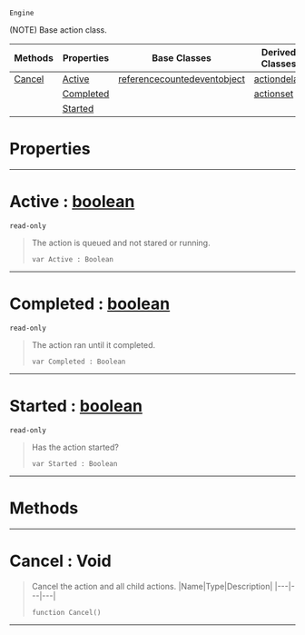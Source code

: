  `Engine`

(NOTE) Base action class.

|Methods|Properties|Base Classes|Derived Classes|
|---|---|---|---|
|[ Cancel](https://github.com/PlasmaEngine/PlasmaDocs/tree/master/docs/C%2B%2B/code_reference/class_reference/action.markdown#cancel-void)|[ Active](https://github.com/PlasmaEngine/PlasmaDocs/tree/master/docs/C%2B%2B/code_reference/class_reference/action.markdown#active-plasma-engine-docum)|[referencecountedeventobject](https://github.com/PlasmaEngine/PlasmaDocs/tree/master/docs/C%2B%2B/code_reference/class_reference/referencecountedeventobject.markdown)|[actiondelay](https://github.com/PlasmaEngine/PlasmaDocs/tree/master/docs/C%2B%2B/code_reference/class_reference/actiondelay.markdown)|
| |[ Completed](https://github.com/PlasmaEngine/PlasmaDocs/tree/master/docs/C%2B%2B/code_reference/class_reference/action.markdown#completed-plasma-engine-do)| |[actionset](https://github.com/PlasmaEngine/PlasmaDocs/tree/master/docs/C%2B%2B/code_reference/class_reference/actionset.markdown)|
| |[ Started](https://github.com/PlasmaEngine/PlasmaDocs/tree/master/docs/C%2B%2B/code_reference/class_reference/action.markdown#started-plasma-engine-docu)| | |


 #  Properties


---  
 #  Active : [boolean](https://github.com/PlasmaEngine/PlasmaDocs/tree/master/docs/C%2B%2B/code_reference/lightning_base_types/boolean.markdown)

 `read-only`

> The action is queued and not stared or running.
> ``` lang=cpp, name=Lightning
> var Active : Boolean


---  
 #  Completed : [boolean](https://github.com/PlasmaEngine/PlasmaDocs/tree/master/docs/C%2B%2B/code_reference/lightning_base_types/boolean.markdown)

 `read-only`

> The action ran until it completed.
> ``` lang=cpp, name=Lightning
> var Completed : Boolean


---  
 #  Started : [boolean](https://github.com/PlasmaEngine/PlasmaDocs/tree/master/docs/C%2B%2B/code_reference/lightning_base_types/boolean.markdown)

 `read-only`

> Has the action started?
> ``` lang=cpp, name=Lightning
> var Started : Boolean


---  
 #  Methods


---  
 #  Cancel : Void

> Cancel the action and all child actions.
> |Name|Type|Description|
> |---|---|---|
> ``` lang=cpp, name=Lightning
> function Cancel()
> ``` 


---  
 

 